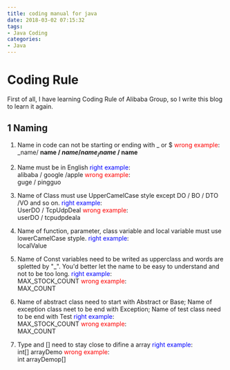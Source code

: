 ```yaml
---
title: coding manual for java
date: 2018-03-02 07:15:32
tags:
- Java Coding
categories:
- Java
---
```

# Coding Rule

First of all, I have learning Coding Rule of Alibaba Group, so I write this blog to learn it again.

## 1 Naming

1. Name in code can not be starting or ending with _ or $ 
<label style="color:red">wrong example</label>: <br>  _name/ __name / $name / name_ / name$ / name__

2. Name must be in English 
<label style="color:blue">right example</label>:<br> alibaba / google /apple 
<label style="color:red">wrong example</label>:<br> guge / pingguo 

3. Name of Class must use UpperCamelCase style except DO / BO / DTO /VO and so on.
<label style="color:blue">right example</label>: <br>UserDO / TcpUdpDeal 
<label style="color:red">wrong example</label>: <br>userDO / tcpudpdeala

4. Name of function, parameter, class variable and local variable must use lowerCamelCase styple.
<label style="color:blue">right example</label>:<br> localValue

5. Name of Const variables need to be writed as upperclass and words are spletted by "_". You'd better  let the name to be easy to understand and not to be too long.
<label style="color:blue">right example</label>: <br>MAX_STOCK_COUNT
<label style="color:red">wrong example</label>: <br>MAX_COUNT

6. Name of abstract class need to start with Abstract or Base; Name of exception class neet to be end with Exception; Name of test class need to be end with Test 
<label style="color:blue">right example</label>: <br>MAX_STOCK_COUNT
<label style="color:red">wrong example</label>: <br>MAX_COUNT

7. Type and [] need to stay close to difine a array
<label style="color:blue">right example</label>: <br>int[] arrayDemo
<label style="color:red">wrong example</label>: <br>int arrayDemop[] 